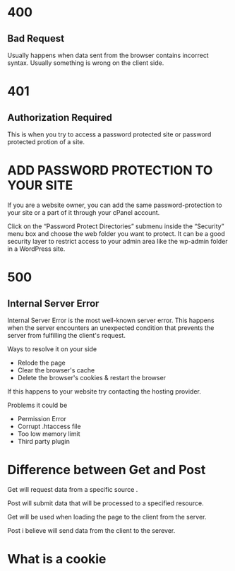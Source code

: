 # 400
## Bad Request

Usually happens when data sent from the browser contains incorrect syntax.
Usually something is wrong on the client side.


# 401
## Authorization Required

This is when you try to access a password protected site or password protected protion of a site.

# ADD PASSWORD PROTECTION TO YOUR SITE

If you are a website owner, you can add the same password-protection to your site or a part of it through your cPanel account.

Click on the “Password Protect Directories” submenu inside the “Security” menu box and choose the web folder you want to protect. It can be a good security layer to restrict access to your admin area like the wp-admin folder in a WordPress site.


# 500
## Internal Server Error

Internal Server Error is the most well-known server error.
This happens when the server encounters an unexpected condition that prevents the server from fulfilling the client's request.

Ways to resolve it on your side 

* Relode the page
* Clear the browser's cache
* Delete the browser's cookies & restart the browser

If this happens to your website try contacting the hosting provider.

Problems it could be 

* Permission Error
* Corrupt .htaccess file
* Too low memory limit
* Third party plugin

# Difference between Get and Post

Get will request data from a specific source .

Post will submit data that will be processed to a specified resource.

Get will be used when loading the page to the client from the server.

Post i believe will send data from the client to the serever. 


# What is a cookie

